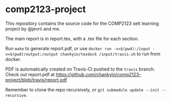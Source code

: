# comp2123-project

This repository contains the source code for the COMP2123 selt learning project by @jevrii and me.

The main report is in report.tex, with a .tex file for each section.

Run `make` to generate report.pdf, or use `docker run -v=$(pwd):/input -v=$(pwd)/output:/output chankyin/texdock /input/travis.sh` to run from docker.

PDF is automatically created on Travis-CI pushed to the `travis` branch. Check out report.pdf at https://github.com/chankyin/comp2123-project/blob/travis/report.pdf

Remember to clone the repo recursively, or `git submodule update --init --recursive`.
